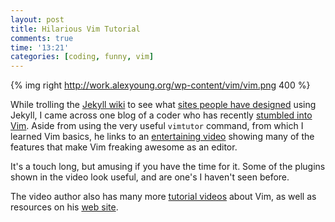 ```yaml
---
layout: post
title: Hilarious Vim Tutorial
comments: true
time: '13:21'
categories: [coding, funny, vim]
---
```


{% img right http://work.alexyoung.org/wp-content/vim/vim.png 400 %}

While trolling the [Jekyll wiki][] to see what [sites people have designed][] using Jekyll, I came across one blog of a coder who has recently [stumbled into Vim][].  Aside from using the very useful `vimtutor` command, from which I learned Vim basics, he links to an [entertaining video][] showing many of the features that make Vim freaking awesome as an editor.  

[Jekyll wiki]:http://wiki.github.com/mojombo/jekyll/
[sites people have designed]:http://wiki.github.com/mojombo/jekyll/sites
[stumbled into Vim]:http://jeffkreeftmeijer.com/2010/stumbling-into-vim/
[entertaining video]:http://vimeo.com/6999927

It's a touch long, but amusing if you have the time for it.  Some of the plugins shown in the video look useful, and are one's I haven't seen before.

The video author also has many more [tutorial videos][] about Vim, as well as resources on his [web site][].

[tutorial videos]:http://vimeo.com/user1690209/videos/page:1/sort:newest
[web site]:http://derekwyatt.org/

